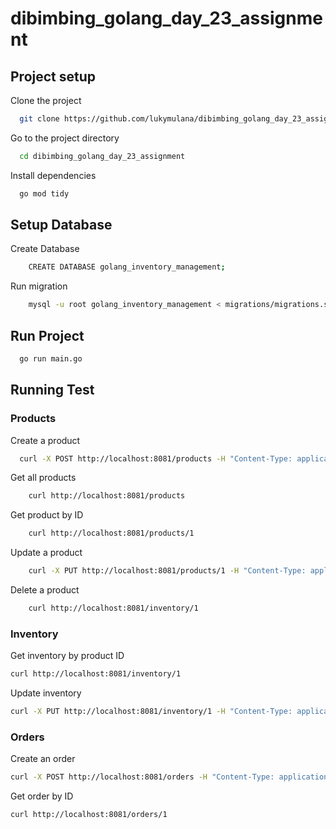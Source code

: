 # dibimbing_golang_day_23_assignment

## Project setup

Clone the project

```bash
  git clone https://github.com/lukymulana/dibimbing_golang_day_23_assignment.git
```

Go to the project directory

```bash
  cd dibimbing_golang_day_23_assignment
```

Install dependencies

```bash
  go mod tidy
```
## Setup Database

Create Database
```bash
    CREATE DATABASE golang_inventory_management;
```

Run migration 
```bash
    mysql -u root golang_inventory_management < migrations/migrations.sql
```


## Run Project

```bash
  go run main.go
```


## Running Test

### Products

Create a product

```bash
  curl -X POST http://localhost:8081/products -H "Content-Type: application/json" -d '{"Name": "Product C", "Description": "Description C", "Price": 300, "Category": "Category 3"}'
```

Get all products

```bash
    curl http://localhost:8081/products
```

Get product by ID

```bash
    curl http://localhost:8081/products/1
```

Update a product

```bash
    curl -X PUT http://localhost:8081/products/1 -H "Content-Type: application/json" -d '{"Name": "Updated Product A", "Description": "Updated Description A", "Price": 150, "Category": "Category 1"}'
```

Delete a product

```bash
    curl http://localhost:8081/inventory/1
```

### Inventory

Get inventory by product ID

```bash
curl http://localhost:8081/inventory/1
```

Update inventory

```bash
curl -X PUT http://localhost:8081/inventory/1 -H "Content-Type: application/json" -d '{"Quantity": 60, "Location": "Warehouse A"}'
```

### Orders

Create an order

```bash
curl -X POST http://localhost:8081/orders -H "Content-Type: application/json" -d '{"ProductID": 2, "Quantity": 10, "OrderDate": "2023-10-03"}'
```

Get order by ID 

```bash
curl http://localhost:8081/orders/1
```

